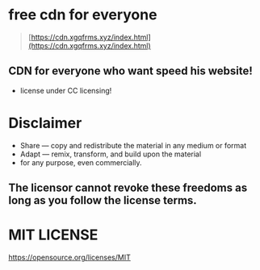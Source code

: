 # free cdn for everyone

> [https://cdn.xgqfrms.xyz/index.html](https://cdn.xgqfrms.xyz/index.html)


## CDN for everyone who want speed his website!

* license under CC licensing!

# Disclaimer

* Share — copy and redistribute the material in any medium or format
* Adapt — remix, transform, and build upon the material
* for any purpose, even commercially.

## The licensor cannot revoke these freedoms as long as you follow the license terms.


# MIT LICENSE

https://opensource.org/licenses/MIT

<!--


```js

https://github.com/xgqfrms/cdn/blob/gh-pages/sw.js

https://cdn.xgqfrms.xyz/sw.js

```

-->
